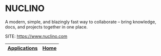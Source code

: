 # NUCLINO

 A modern, simple, and blazingly fast way to collaborate – bring knowledge,
 docs, and projects together in one place.

 SITE: https://www.nuclino.com

 | [Applications](https://portable-linux-apps.github.io/apps.html) | [Home](https://portable-linux-apps.github.io)
 | --- | --- |
